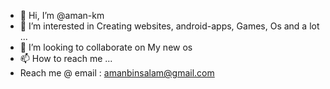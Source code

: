 - 👋 Hi, I’m @aman-km
- 👀 I’m interested in Creating websites, android-apps, Games, Os and a lot ...
- 💞️ I’m looking to collaborate on My new os
- 📫 How to reach me ...
- Reach me @ email : amanbinsalam@gmail.com

<!---
aman-km/aman-km is a ✨ special ✨ repository because its `README.md` (this file) appears on your GitHub profile.
You can click the Preview link to take a look at your changes.
--->
